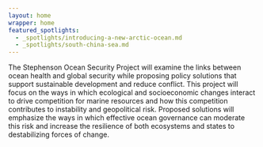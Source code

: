 ```yaml
---
layout: home
wrapper: home
featured_spotlights:
  - _spotlights/introducing-a-new-arctic-ocean.md
  - _spotlights/south-china-sea.md
---
```


The Stephenson Ocean Security Project will examine the links between ocean health and global security while proposing policy solutions that support sustainable development and reduce conflict. This project will focus on the ways in which ecological and socioeconomic changes interact to drive competition for marine resources and how this competition contributes to instability and geopolitical risk. Proposed solutions will emphasize the ways in which effective ocean governance can moderate this risk and increase the resilience of both ecosystems and states to destabilizing forces of change.
